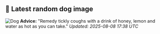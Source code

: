 ## 🐶 Latest random dog image
![Dog](https://images.dog.ceo/breeds/terrier-scottish/n02097298_2722.jpg)
**Advice:** "Remedy tickly coughs with a drink of honey, lemon and water as hot as you can take."
*Updated: 2025-08-08 17:38 UTC*
